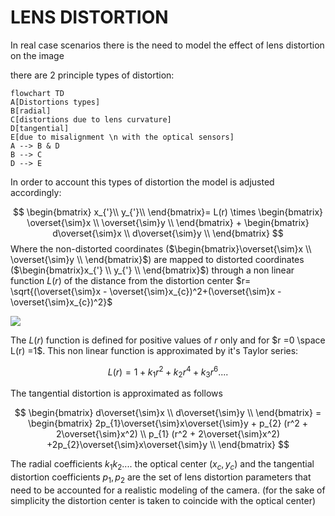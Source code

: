 # LENS DISTORTION

In real case scenarios there is the need to model the effect of lens distortion on the image

there are 2 principle types of distortion:

```mermaid
flowchart TD
A[Distortions types]
B[radial]
C[distortions due to lens curvature]
D[tangential]
E[due to misalignment \n with the optical sensors]
A --> B & D
B --> C
D --> E 
```

In order to account this types of distortion the model is adjusted accordingly:

$$
\begin{bmatrix}
x_{'}\\
y_{'}\\
\end{bmatrix}= L(r) \times
\begin{bmatrix}
\overset{\sim}x \\ 
\overset{\sim}y \\ 
\end{bmatrix} + 
\begin{bmatrix}
d\overset{\sim}x \\ 
d\overset{\sim}y \\ 
\end{bmatrix}
$$
Where the non-distorted coordinates ($\begin{bmatrix}\overset{\sim}x \\ \overset{\sim}y \\ \end{bmatrix}$) are mapped to distorted coordinates ($\begin{bmatrix}x_{'} \\ y_{'} \\ \end{bmatrix}$) through a non linear function $L(r)$ of the distance from the distortion center $r= \sqrt{(\overset{\sim}x - \overset{\sim}x_{c})^2+(\overset{\sim}x - \overset{\sim}x_{c})^2}$

![](Pasted%20image%2020231021110250.png)

The $L(r)$ function is defined for positive values of $r$ only and for $r =0 \space L(r) =1$. This non linear function is approximated by it's Taylor series:

$$
L(r) = 1 + k_{1}r^2+ k_{2}r^4+ k_{3}r^6 ....
$$

The tangential distortion is approximated as follows

$$
\begin{bmatrix}
d\overset{\sim}x \\ 
d\overset{\sim}y \\ 
\end{bmatrix} =
\begin{bmatrix}
2p_{1}\overset{\sim}x\overset{\sim}y + p_{2} (r^2 + 2\overset{\sim}x^2) \\ 
 p_{1} (r^2 + 2\overset{\sim}x^2) +2p_{2}\overset{\sim}x\overset{\sim}y \\ 
\end{bmatrix}
$$

The radial coefficients $k_{1} k_{2}....$  the optical center $(x_c,y_c)$ and the tangential distortion coefficients $p_1,p_2$ are the set of lens distortion parameters that need to be accounted for a realistic modeling of the camera. (for the sake of simplicity the distortion center is taken to coincide with the optical center)